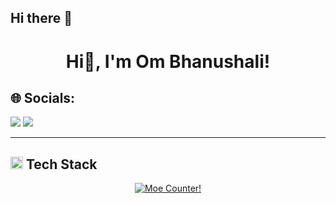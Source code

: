 ## Hi there 👋
<h1 align="center">Hi👋, I'm Om Bhanushali!</h1>

## 🌐 Socials:
<a href="https://www.linkedin.com/in/vedant0102/" target="_blank"><img src="https://img.shields.io/badge/LinkedIn-0077B5?style=for-the-badge&logo=linkedin&logoColor=white"></a>
<a href="mailto:vedantshinde164@gmail.com" target="_blank"><img src="https://img.shields.io/badge/Gmail-D14836?style=for-the-badge&logo=gmail&logoColor=white"></a>
<hr>

<h2 align="start">
  <img src="https://media2.giphy.com/media/QssGEmpkyEOhBCb7e1/giphy.gif?cid=ecf05e47a0n3gi1bfqntqmob8g9aid1oyj2wr3ds3mg700bl&rid=giphy.gif" width="20"> Tech Stack
</h2>


<p align="center">
  <a href="https://count.getloli.com" target="_blank">
    <img alt="Moe Counter!" src="https://count.getloli.com/@Jerry-0102.github?name=Jerry-0102.github&theme=booru-lewd&padding=7&offset=0&align=top&scale=1&pixelated=1&darkmode=auto">
  </a>
</p>
